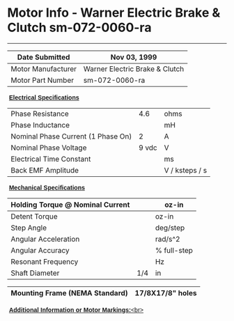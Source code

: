 # Motor Info - Warner Electric Brake & Clutch sm-072-0060-ra

---

| Date Submitted     | Nov 03, 1999                   |
| ------------------ | ------------------------------ |
| Motor Manufacturer | Warner Electric Brake & Clutch |
| Motor Part Number  | sm-072-0060-ra                 |

 **<u><font face="Arial">Electrical Specifications</font></u>**

|                                    |       |                |
| ---------------------------------- | ----- | -------------- |
| Phase Resistance                   | 4.6   | ohms           |
| Phase Inductance                   |       | mH             |
| Nominal Phase Current (1 Phase On) | 2     | A              |
| Nominal Phase Voltage              | 9 vdc | V              |
| Electrical Time Constant           |       | ms             |
| Back EMF Amplitude                 |       | V / ksteps / s |

 **<u><font face="Arial">Mechanical Specifications</font></u>**

| Holding Torque @ Nominal Current |     | oz-in       |
| -------------------------------- | --- | ----------- |
| Detent Torque                    |     | oz-in       |
| Step Angle                       |     | deg/step    |
| Angular Acceleration             |     | rad/s^2     |
| Angular Accuracy                 |     | % full-step |
| Resonant Frequency               |     | Hz          |
| Shaft Diameter                   | 1/4 | in          |

| Mounting Frame (NEMA Standard) | 17/8X17/8" holes |
| ------------------------------ | ---------------- |

 **<u><font face="Arial">Additional Information or Motor Markings:</font></u>**<u><font face="Arial">&lt;br&gt;</font></u>
